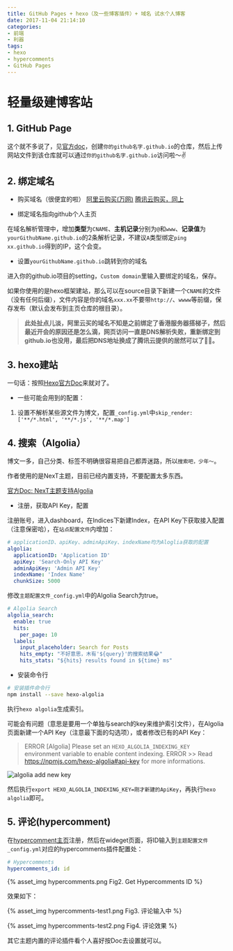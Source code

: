 ```yaml
---
title: GitHub Pages + hexo（及一些博客插件）+ 域名 试水个人博客
date: 2017-11-04 21:14:10
categories:
- 前端
- 利器
tags:
- hexo
- hypercomments
- GitHub Pages
---
```


# 轻量级建博客站

## 1. GitHub Page

这个就不多说了，见[官方doc](https://pages.github.com/)，创建`你的github名字.github.io`的仓库，然后上传网站文件到该仓库就可以通过`你的github名字.github.io`访问啦～✌️

## 2. 绑定域名

* 购买域名（很便宜的啦）
[阿里云购买(万网)](https://www.aliyun.com/)
[腾讯云购买，同上](https://cloud.tencent.com/)

* 绑定域名指向github个人主页

在域名解析管理中，增加**类型**为`CNAME`、**主机记录**分别为`@`和`www`、**记录值**为`yourGithubName.github.io`的2条解析记录，不建议`A`类型绑定`ping xx.github.io`得到的IP，这个会变。

* 设置`yourGithubName.github.io`跳转到你的域名

进入你的github.io项目的setting，`Custom domain`里输入要绑定的域名，保存。

如果你使用的是hexo框架建站，那么可以在source目录下新建一个`CNAME`的文件（没有任何后缀），文件内容是你的域名`xxx.xx`不要带`http://`、`wwww`等前缀，保存发布（默认会发布到主页仓库的根目录）。

>**此处扯点儿淡，阿里云买的域名不知是之前绑定了香港服务器搭梯子，然后最近开会的原因还是怎么滴，网页访问一直是DNS解析失败，重新绑定到github.io也没用，最后把DNS地址换成了腾讯云提供的居然可以了🤦‍♂️。**

## 3. hexo建站
一句话：按照[Hexo官方Doc](https://hexo.io/docs/)来就对了。

<!-- more -->

* 一些可能会用到的配置：
1. 设置不解析某些源文件为博文，配置`_config.yml`中`skip_render: ['**/*.html', '**/*.js', '**/*.map']`

## 4. 搜索（Algolia）

博文一多，自己分类、标签不明确很容易把自己都弄迷路，所以`搜索吧，少年～`。

作者使用的是NexT主题，目前已经内置支持，不要配置太多东西。

[官方Doc: NexT主题支持Algolia](http://theme-next.iissnan.com/third-party-services.html#algolia-search)

* 注册，获取API Key，配置

注册账号，进入dashboard，在Indices下新建Index，在API Key下获取接入配置（注意保密哈），在`站点配置文件`内增加：
```yml
# applicationID、apiKey、adminApiKey、indexName均为Aloglia获取的配置
algolia:
  applicationID: 'Application ID'
  apiKey: 'Search-Only API Key'
  adminApiKey: 'Admin API Key'
  indexName: 'Index Name'
  chunkSize: 5000
```

修改`主题配置文件_config.yml`中的Algolia Search为true。
```yml
# Algolia Search
algolia_search:
  enable: true
  hits:
    per_page: 10
  labels:
    input_placeholder: Search for Posts
    hits_empty: "不好意思，木有'${query}'的搜索结果😂"
    hits_stats: "${hits} results found in ${time} ms"
```

* 安装命令行
```bash
# 安装插件命令行
npm install --save hexo-algolia
```

执行`hexo algolia`生成索引。

可能会有问题（意思是要用一个单独与search的key来维护索引文件），在Algolia页面新建一个API Key（注意最下面的勾选项），或者修改已有的API Key：

>ERROR [Algolia] Please set an `HEXO_ALGOLIA_INDEXING_KEY` environment variable to enable content indexing.
>ERROR >> Read https://npmjs.com/hexo-algolia#api-key for more informations.

![algolia add new key](https://raw.githubusercontent.com/oncletom/hexo-algolia/HEAD/algolia-write-key.png)

然后执行`export HEXO_ALGOLIA_INDEXING_KEY=刚才新建的ApiKey`，再执行`hexo algolia`即可。

## 5. 评论(hypercomment)

在[hypercomment主页](https://www.hypercomments.com/)注册，然后在wideget页面，将ID输入到`主题配置文件_config.yml`对应的hypercomments插件配置处：
```yml
# Hypercomments
hypercomments_id: id
```

{% asset_img hypercomments.png Fig2. Get Hypercomments ID %}

效果如下：

{% asset_img hypercomments-test1.png Fig3. 评论输入中 %}

{% asset_img hypercomments-test2.png Fig4. 评论效果 %}

其它主题内置的评论插件看个人喜好按Doc去设置就可以。

